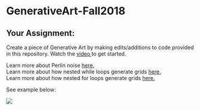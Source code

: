 # GenerativeArt-Fall2018

## Your Assignment:
Create a piece of Generative Art by making edits/additions to code provided in this repository. Watch the <a href="https://youtu.be/gdj1JsCUcOU">video </a> to get started.

Learn more about Perlin noise <a href="https://www.youtube.com/watch?v=8ZEMLCnn8v0">here.</a>
<br />
Learn more about how nested while loops generate grids <a href="https://youtu.be/zi0TCLDQERY"> here.</a>
<br />
Learn more about how nested for loops generate grids <a href="https://youtu.be/5PwJ0Dm78bw">here.</a>

See example below:

<img src="https://raw.githubusercontent.com/riverpointacademy/GenerativeArt-Fall2018/master/Grid.png"/> 

